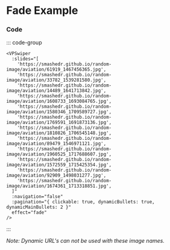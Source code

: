 # Fade Example

<ExampleLinks />

<!--@include: ./parts/head.md-->

<VPSwiper
:slides="[
'https://smashedr.github.io/random-image/aviation/61919_1467456365.jpg',
'https://smashedr.github.io/random-image/aviation/33782_1539281580.jpg',
'https://smashedr.github.io/random-image/aviation/14489_1641713842.jpg',
'https://smashedr.github.io/random-image/aviation/1608733_1693084765.jpg',
'https://smashedr.github.io/random-image/aviation/1580346_1709589727.jpg',
'https://smashedr.github.io/random-image/aviation/1769591_1691873136.jpg',
'https://smashedr.github.io/random-image/aviation/1810826_1706545148.jpg',
'https://smashedr.github.io/random-image/aviation/89479_1546971121.jpg',
'https://smashedr.github.io/random-image/aviation/1960525_1717688607.jpg',
'https://smashedr.github.io/random-image/aviation/1572559_1715425354.jpg',
'https://smashedr.github.io/random-image/aviation/92909_1498031277.jpg',
'https://smashedr.github.io/random-image/aviation/1674361_1713318851.jpg',
]"
:navigation="false"
:pagination="{ clickable: true, dynamicBullets: true, dynamicMainBullets: 2 }"
effect="fade"
/>

### Code

::: code-group

```vue [Slides ~vscode-icons:file-type-text~]
<VPSwiper
  :slides="[
    'https://smashedr.github.io/random-image/aviation/61919_1467456365.jpg',
    'https://smashedr.github.io/random-image/aviation/33782_1539281580.jpg',
    'https://smashedr.github.io/random-image/aviation/14489_1641713842.jpg',
    'https://smashedr.github.io/random-image/aviation/1608733_1693084765.jpg',
    'https://smashedr.github.io/random-image/aviation/1580346_1709589727.jpg',
    'https://smashedr.github.io/random-image/aviation/1769591_1691873136.jpg',
    'https://smashedr.github.io/random-image/aviation/1810826_1706545148.jpg',
    'https://smashedr.github.io/random-image/aviation/89479_1546971121.jpg',
    'https://smashedr.github.io/random-image/aviation/1960525_1717688607.jpg',
    'https://smashedr.github.io/random-image/aviation/1572559_1715425354.jpg',
    'https://smashedr.github.io/random-image/aviation/92909_1498031277.jpg',
    'https://smashedr.github.io/random-image/aviation/1674361_1713318851.jpg',
  ]"
  :navigation="false"
  :pagination="{ clickable: true, dynamicBullets: true, dynamicMainBullets: 2 }"
  effect="fade"
/>
```

:::

_Note: Dynamic URL's can not be used with these image names._
